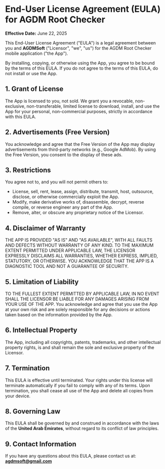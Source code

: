 # End-User License Agreement (EULA) for AGDM Root Checker

**Effective Date:** June 22, 2025

This End-User License Agreement ("EULA") is a legal agreement between you and **AGDMSoft** ("Licensor", "we", "us") for the AGDM Root Checker mobile application ("the App").

By installing, copying, or otherwise using the App, you agree to be bound by the terms of this EULA. If you do not agree to the terms of this EULA, do not install or use the App.

## 1. Grant of License

The App is licensed to you, not sold. We grant you a revocable, non-exclusive, non-transferable, limited license to download, install, and use the App for your personal, non-commercial purposes, strictly in accordance with this EULA.

## 2. Advertisements (Free Version)

You acknowledge and agree that the Free Version of the App may display advertisements from third-party networks (e.g., Google AdMob). By using the Free Version, you consent to the display of these ads.

## 3. Restrictions

You agree not to, and you will not permit others to:

* License, sell, rent, lease, assign, distribute, transmit, host, outsource, disclose, or otherwise commercially exploit the App.
* Modify, make derivative works of, disassemble, decrypt, reverse compile, or reverse engineer any part of the App.
* Remove, alter, or obscure any proprietary notice of the Licensor.

## 4. Disclaimer of Warranty

THE APP IS PROVIDED "AS IS" AND "AS AVAILABLE", WITH ALL FAULTS AND DEFECTS WITHOUT WARRANTY OF ANY KIND. TO THE MAXIMUM EXTENT PERMITTED UNDER APPLICABLE LAW, THE LICENSOR EXPRESSLY DISCLAIMS ALL WARRANTIES, WHETHER EXPRESS, IMPLIED, STATUTORY, OR OTHERWISE. YOU ACKNOWLEDGE THAT THE APP IS A DIAGNOSTIC TOOL AND NOT A GUARANTEE OF SECURITY.

## 5. Limitation of Liability

TO THE FULLEST EXTENT PERMITTED BY APPLICABLE LAW, IN NO EVENT SHALL THE LICENSOR BE LIABLE FOR ANY DAMAGES ARISING FROM YOUR USE OF THE APP. You acknowledge and agree that you use the App at your own risk and are solely responsible for any decisions or actions taken based on the information provided by the App.

## 6. Intellectual Property

The App, including all copyrights, patents, trademarks, and other intellectual property rights, is and shall remain the sole and exclusive property of the Licensor.

## 7. Termination

This EULA is effective until terminated. Your rights under this license will terminate automatically if you fail to comply with any of its terms. Upon termination, you shall cease all use of the App and delete all copies from your device.

## 8. Governing Law

This EULA shall be governed by and construed in accordance with the laws of the **United Arab Emirates**, without regard to its conflict of law principles.

## 9. Contact Information

If you have any questions about this EULA, please contact us at: **agdmsoft@gmail.com**